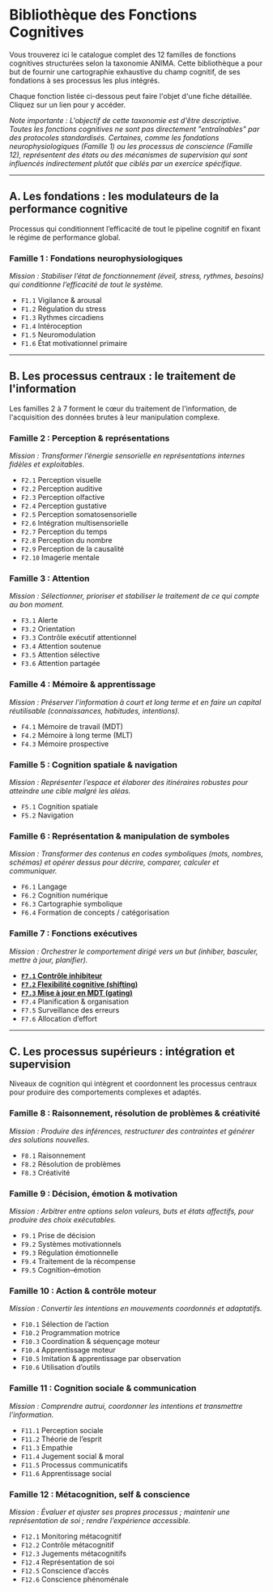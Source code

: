 # Bibliothèque des Fonctions Cognitives

Vous trouverez ici le catalogue complet des 12 familles de fonctions cognitives structurées selon la taxonomie ANIMA. Cette bibliothèque a pour but de fournir une cartographie exhaustive du champ cognitif, de ses fondations à ses processus les plus intégrés.

Chaque fonction listée ci-dessous peut faire l'objet d'une fiche détaillée. Cliquez sur un lien pour y accéder.

*Note importante : L'objectif de cette taxonomie est d'être descriptive. Toutes les fonctions cognitives ne sont pas directement "entraînables" par des protocoles standardisés. Certaines, comme les fondations neurophysiologiques (Famille 1) ou les processus de conscience (Famille 12), représentent des états ou des mécanismes de supervision qui sont influencés indirectement plutôt que ciblés par un exercice spécifique.*

---

## A. Les fondations : les modulateurs de la performance cognitive

Processus qui conditionnent l’efficacité de tout le pipeline cognitif en fixant le régime de performance global.

### Famille 1 : Fondations neurophysiologiques
*Mission : Stabiliser l’état de fonctionnement (éveil, stress, rythmes, besoins) qui conditionne l’efficacité de tout le système.*
- `F1.1` Vigilance & arousal
- `F1.2` Régulation du stress
- `F1.3` Rythmes circadiens
- `F1.4` Intéroception
- `F1.5` Neuromodulation
- `F1.6` État motivationnel primaire

---

## B. Les processus centraux : le traitement de l'information

Les familles 2 à 7 forment le cœur du traitement de l'information, de l'acquisition des données brutes à leur manipulation complexe.

### Famille 2 : Perception & représentations
*Mission : Transformer l’énergie sensorielle en représentations internes fidèles et exploitables.*
- `F2.1` Perception visuelle
- `F2.2` Perception auditive
- `F2.3` Perception olfactive
- `F2.4` Perception gustative
- `F2.5` Perception somatosensorielle
- `F2.6` Intégration multisensorielle
- `F2.7` Perception du temps
- `F2.8` Perception du nombre
- `F2.9` Perception de la causalité
- `F2.10` Imagerie mentale

### Famille 3 : Attention
*Mission : Sélectionner, prioriser et stabiliser le traitement de ce qui compte au bon moment.*
- `F3.1` Alerte
- `F3.2` Orientation
- `F3.3` Contrôle exécutif attentionnel
- `F3.4` Attention soutenue
- `F3.5` Attention sélective
- `F3.6` Attention partagée

### Famille 4 : Mémoire & apprentissage
*Mission : Préserver l’information à court et long terme et en faire un capital réutilisable (connaissances, habitudes, intentions).*
- `F4.1` Mémoire de travail (MDT)
- `F4.2` Mémoire à long terme (MLT)
- `F4.3` Mémoire prospective

### Famille 5 : Cognition spatiale & navigation
*Mission : Représenter l’espace et élaborer des itinéraires robustes pour atteindre une cible malgré les aléas.*
- `F5.1` Cognition spatiale
- `F5.2` Navigation

### Famille 6 : Représentation & manipulation de symboles
*Mission : Transformer des contenus en codes symboliques (mots, nombres, schémas) et opérer dessus pour décrire, comparer, calculer et communiquer.*
- `F6.1` Langage
- `F6.2` Cognition numérique
- `F6.3` Cartographie symbolique
- `F6.4` Formation de concepts / catégorisation

### Famille 7 : Fonctions exécutives
*Mission : Orchestrer le comportement dirigé vers un but (inhiber, basculer, mettre à jour, planifier).*
- **[`F7.1` Contrôle inhibiteur](./fiches-cognitives/F7_controle-inhibiteur.md)**
- **[`F7.2` Flexibilité cognitive (shifting)](./fiches-cognitives/F7_flexibilite-cognitive.md)**
- **[`F7.3` Mise à jour en MDT (gating)](./fiches-cognitives/F7_mise-a-jour-mdt.md)**
- `F7.4` Planification & organisation
- `F7.5` Surveillance des erreurs
- `F7.6` Allocation d’effort

---

## C. Les processus supérieurs : intégration et supervision

Niveaux de cognition qui intègrent et coordonnent les processus centraux pour produire des comportements complexes et adaptés.

### Famille 8 : Raisonnement, résolution de problèmes & créativité
*Mission : Produire des inférences, restructurer des contraintes et générer des solutions nouvelles.*
- `F8.1` Raisonnement
- `F8.2` Résolution de problèmes
- `F8.3` Créativité

### Famille 9 : Décision, émotion & motivation
*Mission : Arbitrer entre options selon valeurs, buts et états affectifs, pour produire des choix exécutables.*
- `F9.1` Prise de décision
- `F9.2` Systèmes motivationnels
- `F9.3` Régulation émotionnelle
- `F9.4` Traitement de la récompense
- `F9.5` Cognition–émotion

### Famille 10 : Action & contrôle moteur
*Mission : Convertir les intentions en mouvements coordonnés et adaptatifs.*
- `F10.1` Sélection de l’action
- `F10.2` Programmation motrice
- `F10.3` Coordination & séquençage moteur
- `F10.4` Apprentissage moteur
- `F10.5` Imitation & apprentissage par observation
- `F10.6` Utilisation d’outils

### Famille 11 : Cognition sociale & communication
*Mission : Comprendre autrui, coordonner les intentions et transmettre l’information.*
- `F11.1` Perception sociale
- `F11.2` Théorie de l’esprit
- `F11.3` Empathie
- `F11.4` Jugement social & moral
- `F11.5` Processus communicatifs
- `F11.6` Apprentissage social

### Famille 12 : Métacognition, self & conscience
*Mission : Évaluer et ajuster ses propres processus ; maintenir une représentation de soi ; rendre l’expérience accessible.*
- `F12.1` Monitoring métacognitif
- `F12.2` Contrôle métacognitif
- `F12.3` Jugements métacognitifs
- `F12.4` Représentation de soi
- `F12.5` Conscience d’accès
- `F12.6` Conscience phénoménale
